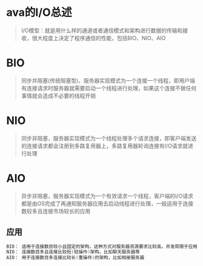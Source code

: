 # ava的I/O总述
> I/O模型：就是用什么样的通道或者通信模式和架构进行数据的传输和接收，很大程度上决定了程序通信的性能，包括BIO、NIO、AIO
# BIO
> 同步并阻塞(传统阻塞型)，服务器实现模式为一个连接一个线程，即用户端有连接请求时服务器就需要启动一个线程进行处理，如果这个连接不做任何事情就会造成不必要的线程开销
# NIO
> 同步非阻塞，服务器实现模式为一个线程处理多个请求连接，即客户端发送的连接请求都会注册到多路复用器上，多路复用器轮询连接有I/O请求就进行处理
# AIO
> 异步非阻塞，服务器实现模式为一个有效请求一个线程，客户端的I/O请求都是由OS完成了再通知服务器应用去启动线程进行处理，一般适用于连接数较多且连接市场较长的应用

## 应用
``` java
BIO： 适用于连接数目较小且固定的架构，这种方式对服务器资源要求比较高，并发局限于应用中
NIO： 连接数目多且连接比较短(轻操作)架构，比如聊天服务器等
AIO： 用于连接数目多连接比较长(重操作)的架构，比如相册服务器
```